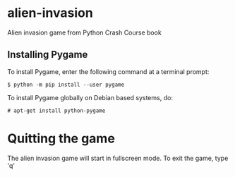 # alien-invasion

Alien invasion game from Python Crash Course book

## Installing Pygame

To install Pygame, enter the following command at a terminal prompt:

```
$ python -m pip install --user pygame
```

To install Pygame globally on Debian based systems, do:

```
# apt-get install python-pygame
```

# Quitting the game

The alien invasion game will start in fullscreen mode. To exit the game, type 'q'
